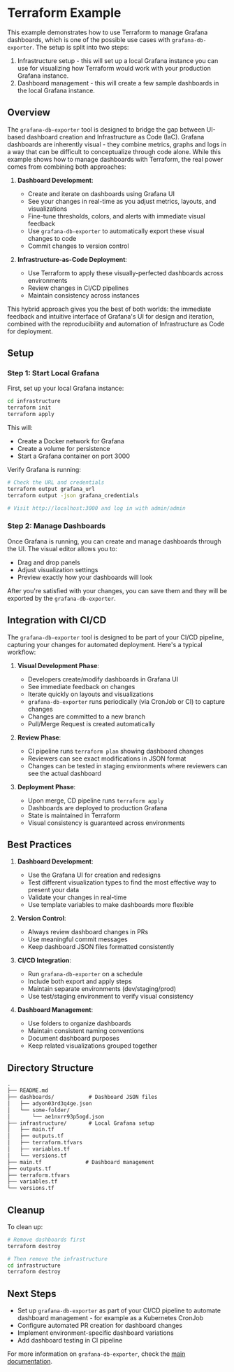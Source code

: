 # Terraform Example

This example demonstrates how to use Terraform to manage Grafana dashboards, which is one of the possible use cases with `grafana-db-exporter`. The setup is split into two steps:

1. Infrastructure setup - this will set up a local Grafana instance you can use for visualizing how Terraform would work with your production Grafana instance.
2. Dashboard management - this will create a few sample dashboards in the local Grafana instance.

## Overview

The `grafana-db-exporter` tool is designed to bridge the gap between UI-based dashboard creation and Infrastructure as Code (IaC). Grafana dashboards are inherently visual - they combine metrics, graphs and logs in a way that can be difficult to conceptualize through code alone. While this example shows how to manage dashboards with Terraform, the real power comes from combining both approaches:

1. **Dashboard Development**:
   - Create and iterate on dashboards using Grafana UI
   - See your changes in real-time as you adjust metrics, layouts, and visualizations
   - Fine-tune thresholds, colors, and alerts with immediate visual feedback
   - Use `grafana-db-exporter` to automatically export these visual changes to code
   - Commit changes to version control

2. **Infrastructure-as-Code Deployment**:
   - Use Terraform to apply these visually-perfected dashboards across environments
   - Review changes in CI/CD pipelines
   - Maintain consistency across instances

This hybrid approach gives you the best of both worlds: the immediate feedback and intuitive interface of Grafana's UI for design and iteration, combined with the reproducibility and automation of Infrastructure as Code for deployment.

## Setup

### Step 1: Start Local Grafana

First, set up your local Grafana instance:

```bash
cd infrastructure
terraform init
terraform apply
```

This will:

- Create a Docker network for Grafana
- Create a volume for persistence
- Start a Grafana container on port 3000

Verify Grafana is running:

```bash
# Check the URL and credentials
terraform output grafana_url
terraform output -json grafana_credentials

# Visit http://localhost:3000 and log in with admin/admin
```

### Step 2: Manage Dashboards

Once Grafana is running, you can create and manage dashboards through the UI. The visual editor allows you to:

- Drag and drop panels
- Adjust visualization settings
- Preview exactly how your dashboards will look

After you're satisfied with your changes, you can save them and they will be exported by the `grafana-db-exporter`.

## Integration with CI/CD

The `grafana-db-exporter` tool is designed to be part of your CI/CD pipeline, capturing your changes for automated deployment. Here's a typical workflow:

1. **Visual Development Phase**:
   - Developers create/modify dashboards in Grafana UI
   - See immediate feedback on changes
   - Iterate quickly on layouts and visualizations
   - `grafana-db-exporter` runs periodically (via CronJob or CI) to capture changes
   - Changes are committed to a new branch
   - Pull/Merge Request is created automatically

2. **Review Phase**:
   - CI pipeline runs `terraform plan` showing dashboard changes
   - Reviewers can see exact modifications in JSON format
   - Changes can be tested in staging environments where reviewers can see the actual dashboard

3. **Deployment Phase**:
   - Upon merge, CD pipeline runs `terraform apply`
   - Dashboards are deployed to production Grafana
   - State is maintained in Terraform
   - Visual consistency is guaranteed across environments

## Best Practices

1. **Dashboard Development**:
   - Use the Grafana UI for creation and redesigns
   - Test different visualization types to find the most effective way to present your data
   - Validate your changes in real-time
   - Use template variables to make dashboards more flexible

2. **Version Control**:
   - Always review dashboard changes in PRs
   - Use meaningful commit messages
   - Keep dashboard JSON files formatted consistently

3. **CI/CD Integration**:
   - Run `grafana-db-exporter` on a schedule
   - Include both export and apply steps
   - Maintain separate environments (dev/staging/prod)
   - Use test/staging environment to verify visual consistency

4. **Dashboard Management**:
   - Use folders to organize dashboards
   - Maintain consistent naming conventions
   - Document dashboard purposes
   - Keep related visualizations grouped together

## Directory Structure

```txt
.
├── README.md
├── dashboards/           # Dashboard JSON files
│   ├── adyon03rd3q4ge.json
│   └── some-folder/
│       └── ae1nxrr93p5ogd.json
├── infrastructure/       # Local Grafana setup
│   ├── main.tf
│   ├── outputs.tf
│   ├── terraform.tfvars
│   ├── variables.tf
│   └── versions.tf
├── main.tf              # Dashboard management
├── outputs.tf
├── terraform.tfvars
├── variables.tf
└── versions.tf
```

## Cleanup

To clean up:

```bash
# Remove dashboards first
terraform destroy

# Then remove the infrastructure
cd infrastructure
terraform destroy
```

## Next Steps

- Set up `grafana-db-exporter` as part of your CI/CD pipeline to automate dashboard management - for example as a Kubernetes CronJob
- Configure automated PR creation for dashboard changes
- Implement environment-specific dashboard variations
- Add dashboard testing in CI pipeline

For more information on `grafana-db-exporter`, check the [main documentation](../README.md).
